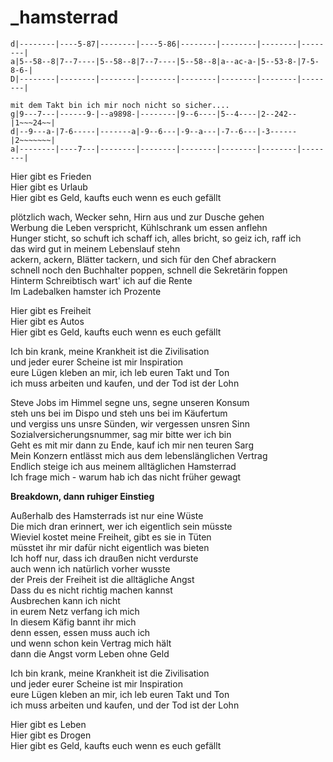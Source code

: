 # _hamsterrad

```
d|--------|----5-87|--------|----5-86|--------|--------|--------|--------|
a|5--58--8|7--7----|5--58--8|7--7----|5--58--8|a--ac-a-|5--53-8-|7-5-8-6-|
D|--------|--------|--------|--------|--------|--------|--------|--------|

mit dem Takt bin ich mir noch nicht so sicher....
g|9---7---|------9-|--a9898-|--------|9--6----|5--4----|2--242--|1~~~24~~|
d|--9---a-|7-6-----|-------a|-9--6---|-9--a---|-7--6---|-3------|2~~~~~~~|
a|--------|----7---|--------|--------|--------|--------|--------|--------|
```

Hier gibt es Frieden  
Hier gibt es Urlaub  
Hier gibt es Geld, kaufts euch wenn es euch gefällt

plötzlich wach, Wecker sehn, Hirn aus und zur Dusche gehen  
Werbung die Leben verspricht, Kühlschrank um essen anflehn  
Hunger sticht, so schuft ich schaff ich, alles bricht, so geiz ich, raff ich  
das wird gut in meinem Lebenslauf stehn  
ackern, ackern, Blätter tackern, und sich für den Chef abrackern  
schnell noch den Buchhalter poppen, schnell die Sekretärin foppen  
Hinterm Schreibtisch wart' ich auf die Rente  
Im Ladebalken hamster ich Prozente

Hier gibt es Freiheit  
Hier gibt es Autos  
Hier gibt es Geld, kaufts euch wenn es euch gefällt

Ich bin krank, meine Krankheit ist die Zivilisation  
und jeder eurer Scheine ist mir Inspiration  
eure Lügen kleben an mir, ich leb euren Takt und Ton  
ich muss arbeiten und kaufen, und der Tod ist der Lohn

Steve Jobs im Himmel segne uns, segne unseren Konsum  
steh uns bei im Dispo und steh uns bei im Käufertum  
und vergiss uns unsre Sünden, wir vergessen unsren Sinn  
Sozialversicherungsnummer, sag mir bitte wer ich bin  
Geht es mit mir dann zu Ende, kauf ich mir nen teuren Sarg  
Mein Konzern entlässt mich aus dem lebenslänglichen Vertrag  
Endlich steige ich aus meinem alltäglichen Hamsterrad  
Ich frage mich - warum hab ich das nicht früher gewagt

**Breakdown, dann ruhiger Einstieg**

Außerhalb des Hamsterrads ist nur eine Wüste  
Die mich dran erinnert, wer ich eigentlich sein müsste  
Wieviel kostet meine Freiheit, gibt es sie in Tüten  
müsstet ihr mir dafür nicht eigentlich was bieten  
Ich hoff nur, dass ich draußen nicht verdurste  
auch wenn ich natürlich vorher wusste  
der Preis der Freiheit ist die alltägliche Angst  
Dass du es nicht richtig machen kannst  
Ausbrechen kann ich nicht  
in eurem Netz verfang ich mich  
In diesem Käfig bannt ihr mich  
denn essen, essen muss auch ich  
und wenn schon kein Vertrag mich hält  
dann die Angst vorm Leben ohne Geld

Ich bin krank, meine Krankheit ist die Zivilisation  
und jeder eurer Scheine ist mir Inspiration  
eure Lügen kleben an mir, ich leb euren Takt und Ton  
ich muss arbeiten und kaufen, und der Tod ist der Lohn

Hier gibt es Leben  
Hier gibt es Drogen  
Hier gibt es Geld, kaufts euch wenn es euch gefällt

